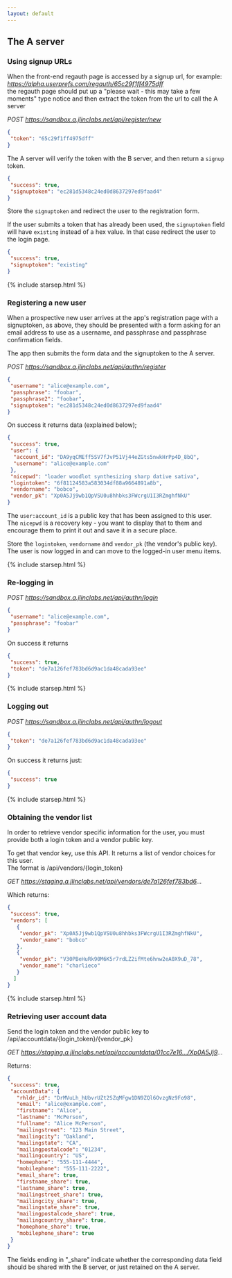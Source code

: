 ```yaml
---
layout: default
---
```

## The A server

### Using signup URLs
When the front-end regauth page is accessed by a signup url, for example:  
_https://alpha.userprefs.com/regauth/65c29f1ff4975dff_  
the regauth page should put up a "please wait - this may take a few moments" type notice and then extract the token from the url to call the A server

_POST https://sandbox.a.jlinclabs.net/api/register/new_

```json
{
 "token": "65c29f1ff4975dff"
}
```

The A server will verify the token with the B server, and then return a `signup` token.

```json
{
 "success": true,
 "signuptoken": "ec281d5348c24ed0d8637297ed9faad4"
}
```

Store the `signuptoken` and redirect the user to the registration form.

If the user submits a token that has already been used, the `signuptoken` field will have `existing` instead of a hex value. In that case redirect the user to the login page.

```json
{
 "success": true,
 "signuptoken": "existing"
}
```

{% include starsep.html %}

### Registering a new user
When a prospective new user arrives at the app's registration page with a signuptoken, as above, they should be presented with a form asking for an email address to use as a username, and passphrase and passphrase confirmation fields.

The app then submits the form data and the signuptoken to the A server.

_POST https://sandbox.a.jlinclabs.net/api/authn/register_
```json
{
 "username": "alice@example.com",
 "passphrase": "foobar",
 "passphrase2": "foobar",
 "signuptoken": "ec281d5348c24ed0d8637297ed9faad4"
}
```

On success it returns data (explained below);
```json
{
 "success": true,
 "user": {
  "account_id": "DA9yqCMEff5SV7fJvP51Vj44eZGts5nwkHrPp4D_8bQ",
  "username": "alice@example.com"
 },
 "nicepwd": "loader woodlot synthesizing sharp dative sativa",
 "logintoken": "6f81124583a583034df88a9664891a8b",
 "vendorname": "bobco",
 "vendor_pk": "Xp0A5Jj9wb1QpVSU0u8hhbks3FWcrgU1I3RZmghfNkU"
}
```
The `user:account_id` is a public key that has been assigned to this user.  
The `nicepwd` is a recovery key - you want to display that to them and encourage them to print it out and save it in a secure place.

Store the `logintoken`, `vendorname` and `vendor_pk` (the vendor's public key).  
The user is now logged in and can move to the logged-in user menu items.

{% include starsep.html %}

### Re-logging in

_POST https://sandbox.a.jlinclabs.net/api/authn/login_
```json
{
 "username": "alice@example.com",
 "passphrase": "foobar"
}
```
On success it returns
```json
{
 "success": true,
 "token": "de7a126fef783bd6d9ac1da48cada93ee"
}
```

{% include starsep.html %}

### Logging out
_POST https://sandbox.a.jlinclabs.net/api/authn/logout_
```json
{
 "token": "de7a126fef783bd6d9ac1da48cada93ee"
}
```
On success it returns just:
```json
{
 "success": true
}
```

{% include starsep.html %}

### Obtaining the vendor list
In order to retrieve vendor specific information for the user, you must provide both a login token and a vendor public key.

To get that vendor key, use this API. It returns a list of vendor choices for this user.  
The format is /api/vendors/{login_token}

_GET https://staging.a.jlinclabs.net/api/vendors/de7a126fef783bd6..._

Which returns:

```json
{
 "success": true,
 "vendors": [
   {
    "vendor_pk": "Xp0A5Jj9wb1QpVSU0u8hhbks3FWcrgU1I3RZmghfNkU",
    "vendor_name": "bobco"
   },
   {
    "vendor_pk": "V30PBeHuRk90M6K5r7rdLZ2ifMte6hnw2eA0X9uD_78",
    "vendor_name": "charlieco"
   }
  ]
}
```

{% include starsep.html %}

### Retrieving user account data
Send the login token and the vendor public key to /api/accountdata/{login_token}/{vendor_pk}

_GET https://staging.a.jlinclabs.net/api/accountdata/01cc7e16.../Xp0A5Jj9..._

Returns:

```json
{
 "success": true,
 "accountData": {
   "rhldr_id": "DrMVuLh_hUbvrUZt2SZqMFgw1DN9ZQl6OvzgNz9Fo98",
   "email": "alice@example.com",
   "firstname": "Alice",
   "lastname": "McPerson",
   "fullname": "Alice McPerson",
   "mailingstreet": "123 Main Street",
   "mailingcity": "Oakland",
   "mailingstate": "CA",
   "mailingpostalcode": "01234",
   "mailingcountry": "US",
   "homephone": "555-111-4444",
   "mobilephone": "555-111-2222",
   "email_share": true,
   "firstname_share": true,
   "lastname_share": true,
   "mailingstreet_share": true,
   "mailingcity_share": true,
   "mailingstate_share": true,
   "mailingpostalcode_share": true,
   "mailingcountry_share": true,
   "homephone_share": true,
   "mobilephone_share": true
 }
}
```

The fields ending in "_share" indicate whether the corresponding data field should be shared with the B server, or just retained on the A server.
